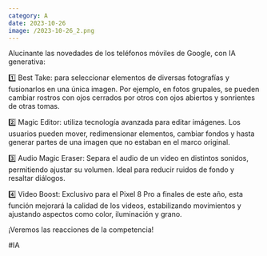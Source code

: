 ```yaml
--- 
category: A 
date: 2023-10-26 
image: /2023-10-26_2.png 
--- 
```


Alucinante las novedades de los teléfonos móviles de Google, con IA generativa:

1️⃣ Best Take: para seleccionar elementos de diversas fotografías y fusionarlos en una única imagen. Por ejemplo, en fotos grupales, se pueden cambiar rostros con ojos cerrados por otros con ojos abiertos y sonrientes de otras tomas.

2️⃣ Magic Editor: utiliza tecnología avanzada para editar imágenes. Los usuarios pueden mover, redimensionar elementos, cambiar fondos y hasta generar partes de una imagen que no estaban en el marco original.

3️⃣ Audio Magic Eraser: Separa el audio de un video en distintos sonidos, permitiendo ajustar su volumen. Ideal para reducir ruidos de fondo y resaltar diálogos.

4️⃣ Video Boost: Exclusivo para el Pixel 8 Pro a finales de este año, esta función mejorará la calidad de los videos, estabilizando movimientos y ajustando aspectos como color, iluminación y grano.

¡Veremos las reacciones de la competencia!

#IA